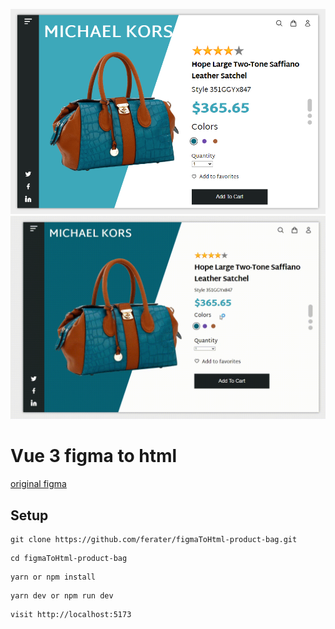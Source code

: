 ![alt text](https://raw.githubusercontent.com/ferater/figmaToHtml-product-bag/main/src/assets/img/secreenshot.png?raw=true)
![alt text](https://raw.githubusercontent.com/ferater/figmaToHtml-product-bag/main/src/assets/img/ss.gif?raw=true)

# Vue 3 figma to html

[original figma](https://www.figma.com/community/file/1082928605854142658)

## Setup
```
git clone https://github.com/ferater/figmaToHtml-product-bag.git
```
```
cd figmaToHtml-product-bag
```
```
yarn or npm install
```
```
yarn dev or npm run dev
```
```
visit http://localhost:5173 
``` 







